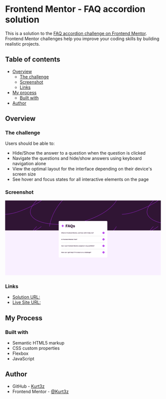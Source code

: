 # Frontend Mentor - FAQ accordion solution

This is a solution to the [FAQ accordion challenge on Frontend Mentor](https://www.frontendmentor.io/challenges/faq-accordion-wyfFdeBwBz). Frontend Mentor challenges help you improve your coding skills by building realistic projects.

## Table of contents

- [Overview](#overview)
  - [The challenge](#the-challenge)
  - [Screenshot](#screenshot)
  - [Links](#links)
- [My process](#my-process)
  - [Built with](#built-with)
- [Author](#author)

## Overview

### The challenge

Users should be able to:

- Hide/Show the answer to a question when the question is clicked
- Navigate the questions and hide/show answers using keyboard navigation alone
- View the optimal layout for the interface depending on their device's screen size
- See hover and focus states for all interactive elements on the page

### Screenshot

![](./screenshot.png)

### Links

- [Solution URL: ](https://github.com/Kurt3z/faqAccordion)
- [Live Site URL: ](https://kurt3z.github.io/faqAccordion/)

## My Process

### Built with

- Semantic HTML5 markup
- CSS custom properties
- Flexbox
- JavaScript

## Author

- GitHub - [Kurt3z](https://github.com/Kurt3z)
- Frontend Mentor - [@Kurt3z](https://www.frontendmentor.io/profile/Kurt3z)
